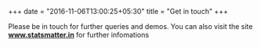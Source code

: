 +++
date = "2016-11-06T13:00:25+05:30"
title = "Get in touch"
+++

Please be in touch for further queries and demos. You can also visit the site
**www.statsmatter.in** for further infomations
